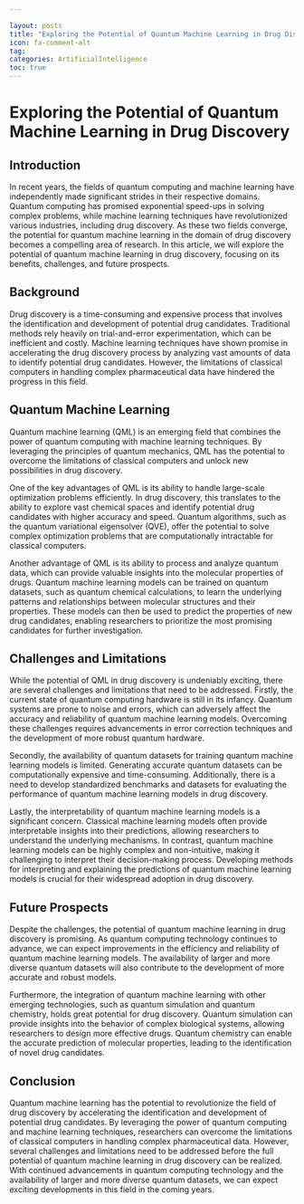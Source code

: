 ```yaml
---

layout: posts
title: "Exploring the Potential of Quantum Machine Learning in Drug Discovery"
icon: fa-comment-alt
tag:      
categories: ArtificialIntelligence
toc: true
---
```




# Exploring the Potential of Quantum Machine Learning in Drug Discovery

## Introduction

In recent years, the fields of quantum computing and machine learning have independently made significant strides in their respective domains. Quantum computing has promised exponential speed-ups in solving complex problems, while machine learning techniques have revolutionized various industries, including drug discovery. As these two fields converge, the potential for quantum machine learning in the domain of drug discovery becomes a compelling area of research. In this article, we will explore the potential of quantum machine learning in drug discovery, focusing on its benefits, challenges, and future prospects.

## Background

Drug discovery is a time-consuming and expensive process that involves the identification and development of potential drug candidates. Traditional methods rely heavily on trial-and-error experimentation, which can be inefficient and costly. Machine learning techniques have shown promise in accelerating the drug discovery process by analyzing vast amounts of data to identify potential drug candidates. However, the limitations of classical computers in handling complex pharmaceutical data have hindered the progress in this field.

## Quantum Machine Learning

Quantum machine learning (QML) is an emerging field that combines the power of quantum computing with machine learning techniques. By leveraging the principles of quantum mechanics, QML has the potential to overcome the limitations of classical computers and unlock new possibilities in drug discovery.

One of the key advantages of QML is its ability to handle large-scale optimization problems efficiently. In drug discovery, this translates to the ability to explore vast chemical spaces and identify potential drug candidates with higher accuracy and speed. Quantum algorithms, such as the quantum variational eigensolver (QVE), offer the potential to solve complex optimization problems that are computationally intractable for classical computers.

Another advantage of QML is its ability to process and analyze quantum data, which can provide valuable insights into the molecular properties of drugs. Quantum machine learning models can be trained on quantum datasets, such as quantum chemical calculations, to learn the underlying patterns and relationships between molecular structures and their properties. These models can then be used to predict the properties of new drug candidates, enabling researchers to prioritize the most promising candidates for further investigation.

## Challenges and Limitations

While the potential of QML in drug discovery is undeniably exciting, there are several challenges and limitations that need to be addressed. Firstly, the current state of quantum computing hardware is still in its infancy. Quantum systems are prone to noise and errors, which can adversely affect the accuracy and reliability of quantum machine learning models. Overcoming these challenges requires advancements in error correction techniques and the development of more robust quantum hardware.

Secondly, the availability of quantum datasets for training quantum machine learning models is limited. Generating accurate quantum datasets can be computationally expensive and time-consuming. Additionally, there is a need to develop standardized benchmarks and datasets for evaluating the performance of quantum machine learning models in drug discovery.

Lastly, the interpretability of quantum machine learning models is a significant concern. Classical machine learning models often provide interpretable insights into their predictions, allowing researchers to understand the underlying mechanisms. In contrast, quantum machine learning models can be highly complex and non-intuitive, making it challenging to interpret their decision-making process. Developing methods for interpreting and explaining the predictions of quantum machine learning models is crucial for their widespread adoption in drug discovery.

## Future Prospects

Despite the challenges, the potential of quantum machine learning in drug discovery is promising. As quantum computing technology continues to advance, we can expect improvements in the efficiency and reliability of quantum machine learning models. The availability of larger and more diverse quantum datasets will also contribute to the development of more accurate and robust models.

Furthermore, the integration of quantum machine learning with other emerging technologies, such as quantum simulation and quantum chemistry, holds great potential for drug discovery. Quantum simulation can provide insights into the behavior of complex biological systems, allowing researchers to design more effective drugs. Quantum chemistry can enable the accurate prediction of molecular properties, leading to the identification of novel drug candidates.

## Conclusion

Quantum machine learning has the potential to revolutionize the field of drug discovery by accelerating the identification and development of potential drug candidates. By leveraging the power of quantum computing and machine learning techniques, researchers can overcome the limitations of classical computers in handling complex pharmaceutical data. However, several challenges and limitations need to be addressed before the full potential of quantum machine learning in drug discovery can be realized. With continued advancements in quantum computing technology and the availability of larger and more diverse quantum datasets, we can expect exciting developments in this field in the coming years.